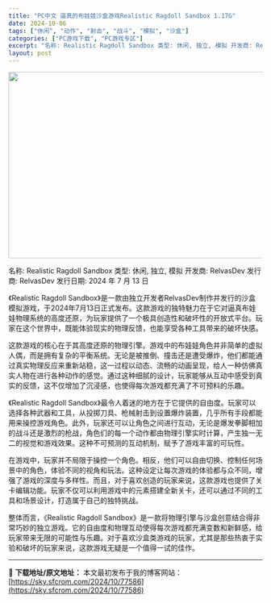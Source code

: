 ```yaml
---
title: "PC中文 逼真的布娃娃沙盒游戏Realistic Ragdoll Sandbox 1.17G"
date: 2024-10-06
tags: ["休闲", "动作", "射击", "战斗", "模拟", "沙盒"]
categories: ["PC游戏下载", "PC游戏专区"]
excerpt: "名称: Realistic Ragdoll Sandbox 类型: 休闲, 独立, 模拟 开发商: RelvasDev 发行商: RelvasDev 发行日期: 2024 年 7 月 13 日 《Realistic Ragdoll Sandbox》是一款由独立开发者RelvasDev制作并发行的沙盒&hellip;"
layout: post
---
```


<img class="aligncenter size-full wp-image-77588" src="https://sky.sfcrom.com/wp-content/uploads/2024/10/2024100523242644.webp" alt="" width="660" height="370" />

名称: Realistic Ragdoll Sandbox
类型: 休闲, 独立, 模拟
开发商: RelvasDev
发行商: RelvasDev
发行日期: 2024 年 7 月 13 日

《Realistic Ragdoll Sandbox》是一款由独立开发者RelvasDev制作并发行的沙盒模拟游戏，于2024年7月13日正式发布。这款游戏的独特魅力在于它对逼真布娃娃物理系统的高度还原，为玩家提供了一个极具创造性和破坏性的开放式平台。玩家在这个世界中，既能体验现实的物理反馈，也能享受各种工具带来的破坏快感。

这款游戏的核心在于其高度还原的物理引擎。游戏中的布娃娃角色并非简单的虚拟人偶，而是拥有复杂的平衡系统。无论是被推倒、撞击还是遭受爆炸，他们都能通过真实物理反应来重新站稳，这一过程以动态、流畅的动画呈现，给人一种仿佛真实人物在进行各种动作的感觉。通过这种细腻的设计，玩家能够从互动中感受到真实的反馈，这不仅增加了沉浸感，也使得每次游戏都充满了不可预料的乐趣。

《Realistic Ragdoll Sandbox》最令人着迷的地方在于它提供的自由度。玩家可以选择各种武器和工具，从投掷刀具、枪械射击到设置爆炸装置，几乎所有手段都能用来操控游戏角色。此外，玩家还可以让角色之间进行互动，无论是爆发拳脚相加的战斗还是激烈的枪战，角色们的每一个动作都由物理引擎实时计算，产生独一无二的视觉和游戏效果。这种不可预测的互动机制，赋予了游戏丰富的可玩性。

在游戏中，玩家并不局限于操控一个角色。相反，他们可以自由切换、控制任何场景中的角色，体验不同的视角和玩法。这种设定让每次游戏的体验都与众不同，增强了游戏的深度与多样性。而且，对于喜欢创造的玩家来说，这款游戏也提供了关卡编辑功能。玩家不仅可以利用游戏中的元素搭建全新关卡，还可以通过不同的工具和场景设计，打造属于自己的独特挑战。

整体而言，《Realistic Ragdoll Sandbox》是一款将物理引擎与沙盒创意结合得非常巧妙的独立游戏。它的自由度和物理互动使得每次游戏都充满变数和新鲜感，给玩家带来无限的可能性与乐趣。对于喜欢沙盒类游戏的玩家，尤其是那些热衷于实验和破坏的玩家来说，这款游戏无疑是一个值得一试的佳作。

---
📖 **下载地址/原文地址：** 本文最初发布于我的博客网站：[https://sky.sfcrom.com/2024/10/77586](https://sky.sfcrom.com/2024/10/77586)
